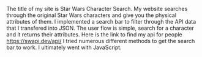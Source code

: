 The title of my site is Star Wars Character Search. My website searches through the original Star Wars characters and give you the physical attributes of them. 
I implemented a search bar to filter through the API data that I transfered into JSON.
The user flow is simple, search for a character and it returns their attributes.
Here is the link to find my api for people https://swapi.dev/api/
I tried numerous different methods to get the search bar to work. I ultimately went with JavaScript.
